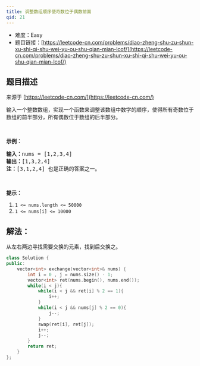 ```yaml
---
title: 调整数组顺序使奇数位于偶数前面
qid: 21
---
```



- 难度：Easy
- 题目链接：[https://leetcode-cn.com/problems/diao-zheng-shu-zu-shun-xu-shi-qi-shu-wei-yu-ou-shu-qian-mian-lcof/](https://leetcode-cn.com/problems/diao-zheng-shu-zu-shun-xu-shi-qi-shu-wei-yu-ou-shu-qian-mian-lcof/)


## 题目描述

来源于 [https://leetcode-cn.com/](https://leetcode-cn.com/)

<p>输入一个整数数组，实现一个函数来调整该数组中数字的顺序，使得所有奇数位于数组的前半部分，所有偶数位于数组的后半部分。</p>

<p>&nbsp;</p>

<p><strong>示例：</strong></p>

<pre><strong>输入：</strong>nums =&nbsp;[1,2,3,4]
<strong>输出：</strong>[1,3,2,4] 
<strong>注：</strong>[3,1,2,4] 也是正确的答案之一。</pre>

<p>&nbsp;</p>

<p><strong>提示：</strong></p>

<ol>
	<li><code>1 &lt;= nums.length &lt;= 50000</code></li>
	<li><code>1 &lt;= nums[i] &lt;= 10000</code></li>
</ol>


## 解法：

从左右两边寻找需要交换的元素，找到后交换之。

```c++
class Solution {
public:
    vector<int> exchange(vector<int>& nums) {
        int i = 0 , j = nums.size() - 1;
        vector<int> ret(nums.begin(), nums.end());
        while(i < j){
            while(i < j && ret[i] % 2 == 1){
                i++;
            }
            while(i < j && nums[j] % 2 == 0){
                j--;
            }
            swap(ret[i], ret[j]);
            i++;
            j--;
        }
        return ret;
    }
};
```